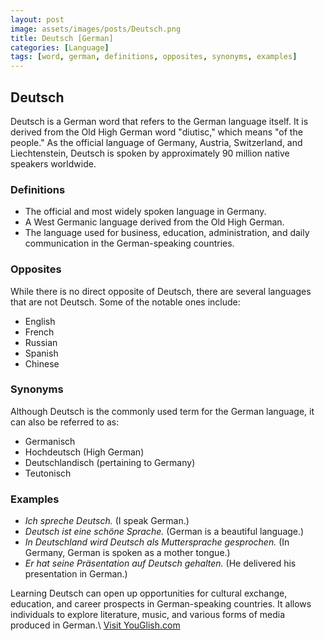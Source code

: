 ```yaml
---
layout: post
image: assets/images/posts/Deutsch.png
title: Deutsch [German]
categories: [Language]
tags: [word, german, definitions, opposites, synonyms, examples]
---
```


## Deutsch 

Deutsch is a German word that refers to the German language itself. It is derived from the Old High German word "diutisc," which means "of the people." As the official language of Germany, Austria, Switzerland, and Liechtenstein, Deutsch is spoken by approximately 90 million native speakers worldwide.

### Definitions

- The official and most widely spoken language in Germany.
- A West Germanic language derived from the Old High German.
- The language used for business, education, administration, and daily communication in the German-speaking countries.

### Opposites

While there is no direct opposite of Deutsch, there are several languages that are not Deutsch. Some of the notable ones include:

- English
- French
- Russian
- Spanish
- Chinese

### Synonyms

Although Deutsch is the commonly used term for the German language, it can also be referred to as:

- Germanisch
- Hochdeutsch (High German)
- Deutschlandisch (pertaining to Germany)
- Teutonisch

### Examples

- *Ich spreche Deutsch.* (I speak German.)
- *Deutsch ist eine schöne Sprache.* (German is a beautiful language.)
- *In Deutschland wird Deutsch als Muttersprache gesprochen.* (In Germany, German is spoken as a mother tongue.)
- *Er hat seine Präsentation auf Deutsch gehalten.* (He delivered his presentation in German.)

Learning Deutsch can open up opportunities for cultural exchange, education, and career prospects in German-speaking countries. It allows individuals to explore literature, music, and various forms of media produced in German.\ <a id="yg-widget-0" class="youglish-widget" data-query="Deutsch" data-lang="german" data-components="8412" data-auto-start="0" data-bkg-color="theme_light" data-title="How%20to%20pronounce%20Deutsch%20in%20German"  rel="nofollow" href="https://youglish.com">Visit YouGlish.com</a><script async src="https://youglish.com/public/emb/widget.js" charset="utf-8"></script>
